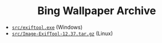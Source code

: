 <h1 align="center">Bing Wallpaper Archive</h1>

- [`src/exiftool.exe`](https://npanuhin.me/files/exiftool.exe) (Windows)
- [`src/Image-ExifTool-12.37.tar.gz`](https://npanuhin.me/files/Image-ExifTool-12.37.tar.gz) (Linux)
